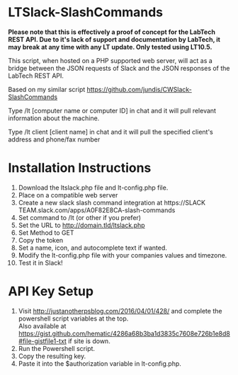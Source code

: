 # LTSlack-SlashCommands

**Please note that this is effectively a proof of concept for the LabTech REST API. Due to it's lack of support and documentation by LabTech, it may break at any time with any LT update. Only tested using LT10.5.**

This script, when hosted on a PHP supported web server, will act as a bridge between the JSON requests of Slack and the JSON responses of the LabTech REST API.

Based on my similar script https://github.com/jundis/CWSlack-SlashCommands

Type /lt [computer name or computer ID] in chat and it will pull relevant information about the machine.

Type /lt client [client name] in chat and it will pull the specified client's address and phone/fax number

# Installation Instructions

1. Download the ltslack.php file and lt-config.php file.
2. Place on a compatible web server
3. Create a new slack slash command integration at https://SLACK TEAM.slack.com/apps/A0F82E8CA-slash-commands
4. Set command to /lt (or other if you prefer)
5. Set the URL to http://domain.tld/ltslack.php
6. Set Method to GET
7. Copy the token
8. Set a name, icon, and autocomplete text if wanted.
9. Modify the lt-config.php file with your companies values and timezone.
10. Test it in Slack!

# API Key Setup

1. Visit http://justanotherpsblog.com/2016/04/01/428/ and complete the powershell script variables at the top.  
Also available at https://gist.github.com/hematic/4286a68b3ba1d3835c7608e726b1e8d8#file-gistfile1-txt if site is down.
2. Run the Powershell script.
3. Copy the resulting key.
4. Paste it into the $authorization variable in lt-config.php.